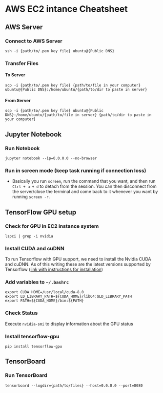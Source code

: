 # AWS EC2 intance Cheatsheet

## AWS Server
### Connect to AWS Server
```
ssh -i {path/to/.pem key file} ubuntu@{Public DNS} 
```

### Transfer Files
#### To Server
```
scp -i {path/to/.pem key file} {path/to/file in your computer} ubuntu@{Public DNS}:/home/ubuntu/{path/to/dir to paste in server}
```
#### From Server
```
scp -i {path/to/.pem key file} ubuntu@{Public DNS}:/home/ubuntu/{path/to/file in server} {path/to/dir to paste in your computer} 
```

## Jupyter Notebook
### Run Notebook
```
jupyter notebook --ip=0.0.0.0 --no-browser
```
### Run in screen mode (keep task running if connection loss)

- Basically you run `screen`, run the command that you want, and then run `Ctrl + a + d` to detach from the session. You can then disconnect from the server/close the terminal and come back to it whenever you want by running `screen -r`.

## TensorFlow GPU setup
### Check for GPU in EC2 instance system
```
lspci | grep -i nvidia
```
### Install CUDA and cuDNN
To run Tensorflow with GPU support, we need to install the Nvidia CUDA and cuDNN. As of this writing these are the latest versions supported by Tensorflow ([link with instructions for installation](https://www.tensorflow.org/install/gpu))
### Add variables to `~/.bashrc`
```
export CUDA_HOME=/usr/local/cuda-8.0
export LD_LIBRARY_PATH=${CUDA_HOME}/lib64:$LD_LIBRARY_PATH
export PATH=${CUDA_HOME}/bin:${PATH}
```
### Check Status
Execute `nvidia-smi` to display information about the GPU status
### Install tensorflow-gpu
```
pip install tensorflow-gpu
```
## TensorBoard
### Run TensorBoard
```
tensorboard --logdir={path/to/files} --host=0.0.0.0 --port=8080 
```
